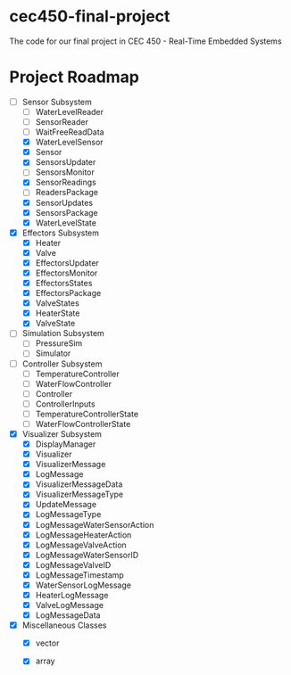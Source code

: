 # cec450-final-project
The code for our final project in CEC 450 - Real-Time Embedded Systems

# Project Roadmap
- [ ] Sensor Subsystem
    - [ ] WaterLevelReader
    - [ ] SensorReader
    - [ ] WaitFreeReadData
    - [x] WaterLevelSensor
    - [x] Sensor
    - [x] SensorsUpdater
    - [ ] SensorsMonitor
    - [x] SensorReadings
    - [ ] ReadersPackage
    - [x] SensorUpdates
    - [x] SensorsPackage
    - [x] WaterLevelState
- [x] Effectors Subsystem
    - [x] Heater
    - [x] Valve
    - [x] EffectorsUpdater
    - [x] EffectorsMonitor
    - [x] EffectorsStates
    - [x] EffectorsPackage
    - [x] ValveStates
    - [x] HeaterState
    - [x] ValveState
- [ ] Simulation Subsystem
    - [ ] PressureSim
    - [ ] Simulator
- [ ] Controller Subsystem
    - [ ] TemperatureController
    - [ ] WaterFlowController
    - [ ] Controller
    - [ ] ControllerInputs
    - [ ] TemperatureControllerState
    - [ ] WaterFlowControllerState
- [x] Visualizer Subsystem
    - [x] DisplayManager
    - [x] Visualizer
    - [x] VisualizerMessage
    - [x] LogMessage
    - [x] VisualizerMessageData
    - [x] VisualizerMessageType
    - [x] UpdateMessage
    - [x] LogMessageType
    - [x] LogMessageWaterSensorAction
    - [x] LogMessageHeaterAction
    - [x] LogMessageValveAction
    - [x] LogMessageWaterSensorID
    - [x] LogMessageValveID
    - [x] LogMessageTimestamp
    - [x] WaterSensorLogMessage
    - [x] HeaterLogMessage
    - [x] ValveLogMessage
    - [x] LogMessageData
- [x] Miscellaneous Classes
    - [x] vector
    - [x] array

